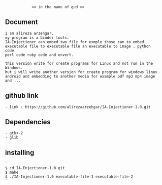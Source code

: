 				<< in the name of gud >>

## Document
	I am alireza arzehgar.
	my program is a binder tools.
	IA-Injectioner can embed two file for exmple those can to embed executable file to executable file an executable to image , python code
	perl code ruby code and envert.

	this version write for create programs for Linux and not run in the Windows.
	but i will write another version for create program for windows linux android and embedding to another media for example pdf mp3 mp4 image and ...  

## github link
	- link : https://github.com/alirezaarzehgar/IA-Injectioner-1.0.git


## Dependencies
	- gtk+-2
	- glib

## installing
	`
	$ cd IA-Enjectioner-1.0.git
	$ make
	$ ./IA-Injectioner-1.0 executable-file-1 executable-file-2
	`
